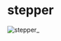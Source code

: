 # stepper
![stepper_](https://user-images.githubusercontent.com/79038241/230090299-d7b11d79-4346-4e66-8da8-216d900fc76a.gif)
